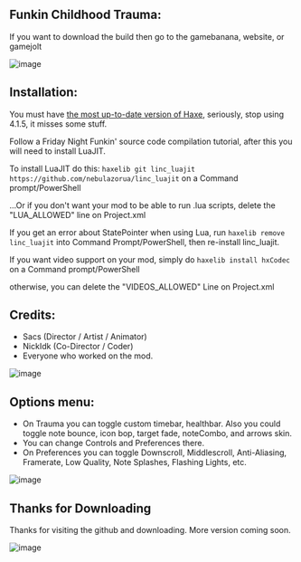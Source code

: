 ## Funkin Childhood Trauma:

If you want to download the build then go to the gamebanana, website, or gamejolt

![image](https://github.com/ShadowMario/FNF-PsychEngine/assets/130803298/c0003bdf-d8c6-4ce4-94d0-b92fc0d147c4)

## Installation:
You must have [the most up-to-date version of Haxe](https://haxe.org/download/), seriously, stop using 4.1.5, it misses some stuff.

Follow a Friday Night Funkin' source code compilation tutorial, after this you will need to install LuaJIT.

To install LuaJIT do this: `haxelib git linc_luajit https://github.com/nebulazorua/linc_luajit` on a Command prompt/PowerShell

...Or if you don't want your mod to be able to run .lua scripts, delete the "LUA_ALLOWED" line on Project.xml


If you get an error about StatePointer when using Lua, run `haxelib remove linc_luajit` into Command Prompt/PowerShell, then re-install linc_luajit.

If you want video support on your mod, simply do `haxelib install hxCodec` on a Command prompt/PowerShell

otherwise, you can delete the "VIDEOS_ALLOWED" Line on Project.xml

## Credits:
* Sacs (Director / Artist / Animator)
* NickIdk (Co-Director / Coder)
* Everyone who worked on the mod.

![image](https://github.com/ShadowMario/FNF-PsychEngine/assets/130803298/cc775767-1bb2-43c7-9864-8bf50f98d9ef)

## Options menu:

* On Trauma you can toggle custom timebar, healthbar. Also you could toggle note bounce, icon bop, target fade, noteCombo, and arrows skin.
* You can change Controls and Preferences there.
* On Preferences you can toggle Downscroll, Middlescroll, Anti-Aliasing, Framerate, Low Quality, Note Splashes, Flashing Lights, etc.

![image](https://github.com/ShadowMario/FNF-PsychEngine/assets/130803298/b3ed055e-8e4a-4064-a337-f0bdb3ff2f01)

## Thanks for Downloading

Thanks for visiting the github and downloading.
More version coming soon.

![image](https://github.com/ShadowMario/FNF-PsychEngine/assets/130803298/2d6213be-bc86-40c7-a6af-a319b90d2e68)

